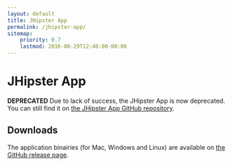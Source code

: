 ```yaml
---
layout: default
title: JHipster App
permalink: /jhipster-app/
sitemap:
    priority: 0.7
    lastmod: 2016-08-29T12:40:00-00:00
---
```


# <i class="fa fa-laptop"></i> JHipster App

<b>DEPRECATED</b> Due to lack of success, the JHipster App is now deprecated. You can still find it on [the JHipster App GitHub repository](https://github.com/jhipster/jhipster-app).

## Downloads

The application binairies (for Mac, Windows and Linux) are available on [the GitHub release page](https://github.com/jhipster/jhipster-app/releases).

